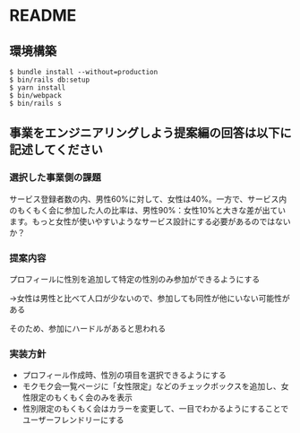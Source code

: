 # README

## 環境構築
```
$ bundle install --without=production
$ bin/rails db:setup
$ yarn install
$ bin/webpack
$ bin/rails s
```

## 事業をエンジニアリングしよう提案編の回答は以下に記述してください
### 選択した事業側の課題

サービス登録者数の内、男性60%に対して、女性は40%。一方で、サービス内のもくもく会に参加した人の比率は、男性90%：女性10%と大きな差が出ています。もっと女性が使いやすいようなサービス設計にする必要があるのではないか？


### 提案内容

プロフィールに性別を追加して特定の性別のみ参加ができるようにする

→女性は男性と比べて人口が少ないので、参加しても同性が他にいない可能性がある

そのため、参加にハードルがあると思われる


### 実装方針

- プロフィール作成時、性別の項目を選択できるようにする
- モクモク会一覧ページに「女性限定」などのチェックボックスを追加し、女性限定のもくもく会のみを表示
- 性別限定のもくもく会はカラーを変更して、一目でわかるようにすることでユーザーフレンドリーにする